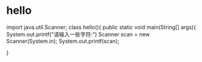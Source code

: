 # hello
import java.util.Scanner;
class hello(){
public static void main(String[] args){
       System.out.printf("请输入一些字符:")
       Scanner scan = new Scanner(System.in);
       System.out.printf(scan);
 
}

